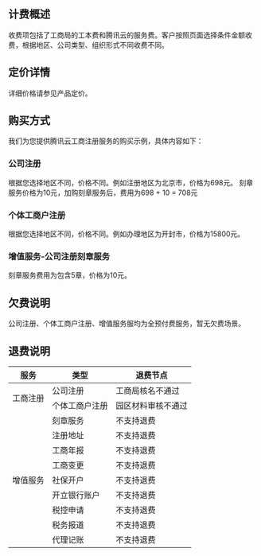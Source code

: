 
## 计费概述
收费项包括了工商局的工本费和腾讯云的服务费。客户按照页面选择条件金额收费，根据地区、公司类型、组织形式不同收费不同。
## 定价详情
详细价格请参见产品定价。
## 购买方式
我们为您提供腾讯云工商注册服务的购买示例，具体内容如下：
### 公司注册
根据您选择地区不同，价格不同。例如注册地区为北京市，价格为698元。
刻章服务价格为10元，加购刻章服务后，费用为698 + 10 = 708元
### 个体工商户注册
根据您选择地区不同，价格不同。例如办理地区为开封市，价格为15800元。
### 增值服务-公司注册刻章服务
刻章服务费用为包含5章，价格为10元。
## 欠费说明
公司注册、个体工商户注册、增值服务服均为全预付费服务，暂无欠费场景。
## 退费说明

<table>
<thead>
<tr>
<th>服务</th>
<th>类型</th>
<th>退费节点</th>
</tr>
</thead>
<tbody><tr>
<td rowspan=2>工商注册</td>
<td>公司注册</td>
<td>工商局核名不通过</td>
</tr>
<tr>
<td>个体工商户注册</td>
<td>园区材料审核不通过</td>
</tr>
<tr>
<td rowspan=9>增值服务</td>
<td>刻章服务</td>
<td>不支持退费</td>
</tr>
<tr>
<td>注册地址</td>
<td>不支持退费</td>
</tr>
<tr>
<td>工商年报</td>
<td>不支持退费</td>
</tr>
<tr>
<td>工商变更</td>
<td>不支持退费</td>
</tr>
<tr>
<td>社保开户</td>
<td>不支持退费</td>
</tr>
<tr>
<td>开立银行账户</td>
<td>不支持退费</td>
</tr>
<tr>
<td>税控申请</td>
<td>不支持退费</td>
</tr>
<tr>
<td>税务报道</td>
<td>不支持退费</td>
</tr>
<tr>
<td>代理记账</td>
<td>不支持退费</td>
</tr>
</tbody></table>
